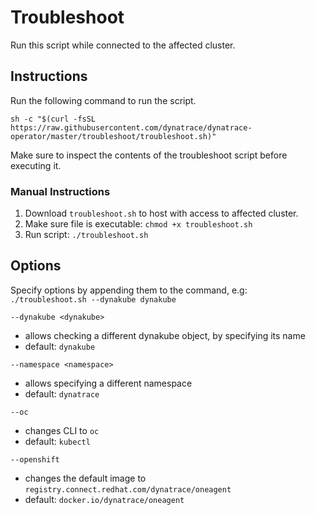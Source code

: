 # Troubleshoot

Run this script while connected to the affected cluster.

## Instructions

Run the following command to run the script.

```
sh -c "$(curl -fsSL https://raw.githubusercontent.com/dynatrace/dynatrace-operator/master/troubleshoot/troubleshoot.sh)"
```

Make sure to inspect the contents of the troubleshoot script before executing it.

### Manual Instructions

1. Download `troubleshoot.sh` to host with access to affected cluster.
1. Make sure file is executable: `chmod +x troubleshoot.sh`
1. Run script: `./troubleshoot.sh`

## Options

Specify options by appending them to the command, e.g: `./troubleshoot.sh --dynakube dynakube`

`--dynakube <dynakube>`
- allows checking a different dynakube object, by specifying its name
- default: `dynakube`

`--namespace <namespace>`
- allows specifying a different namespace
- default: `dynatrace`

`--oc`
- changes CLI to `oc`
- default: `kubectl`

`--openshift`
- changes the default image to `registry.connect.redhat.com/dynatrace/oneagent`
- default: `docker.io/dynatrace/oneagent`

